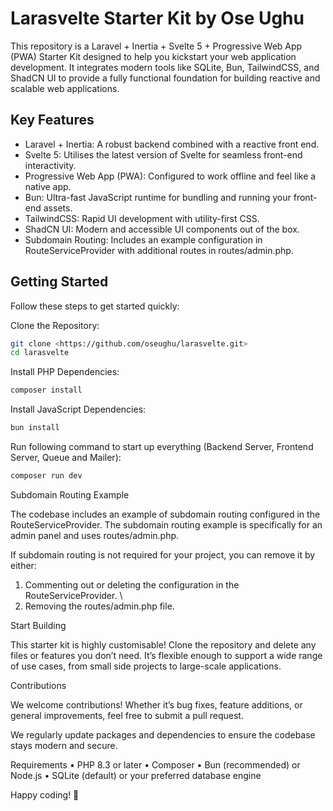 # Larasvelte Starter Kit by Ose Ughu

This repository is a Laravel + Inertia + Svelte 5 + Progressive Web App (PWA) Starter Kit designed to help you kickstart your web application development. It integrates modern tools like SQLite, Bun, TailwindCSS, and ShadCN UI to provide a fully functional foundation for building reactive and scalable web applications.

## Key Features

- Laravel + Inertia: A robust backend combined with a reactive front end.
- Svelte 5: Utilises the latest version of Svelte for seamless front-end interactivity.
- Progressive Web App (PWA): Configured to work offline and feel like a native app.
- Bun: Ultra-fast JavaScript runtime for bundling and running your front-end assets.
- TailwindCSS: Rapid UI development with utility-first CSS.
- ShadCN UI: Modern and accessible UI components out of the box.
- Subdomain Routing: Includes an example configuration in RouteServiceProvider with additional routes in routes/admin.php.

## Getting Started

Follow these steps to get started quickly:

Clone the Repository:

```bash
git clone <https://github.com/oseughu/larasvelte.git>
cd larasvelte
```

Install PHP Dependencies:

```bash
composer install
```

Install JavaScript Dependencies:

```bash
bun install
```

Run following command to start up everything (Backend Server, Frontend Server, Queue and Mailer):

```bash
composer run dev
```

Subdomain Routing Example

The codebase includes an example of subdomain routing configured in the RouteServiceProvider. The subdomain routing example is specifically for an admin panel and uses routes/admin.php.

If subdomain routing is not required for your project, you can remove it by either:

1. Commenting out or deleting the configuration in the RouteServiceProvider. \
2. Removing the routes/admin.php file.

Start Building

This starter kit is highly customisable! Clone the repository and delete any files or features you don’t need. It’s flexible enough to support a wide range of use cases, from small side projects to large-scale applications.

Contributions

We welcome contributions! Whether it’s bug fixes, feature additions, or general improvements, feel free to submit a pull request.

We regularly update packages and dependencies to ensure the codebase stays modern and secure.

Requirements
• PHP 8.3 or later
• Composer
• Bun (recommended) or Node.js
• SQLite (default) or your preferred database engine

Happy coding! 🚀
